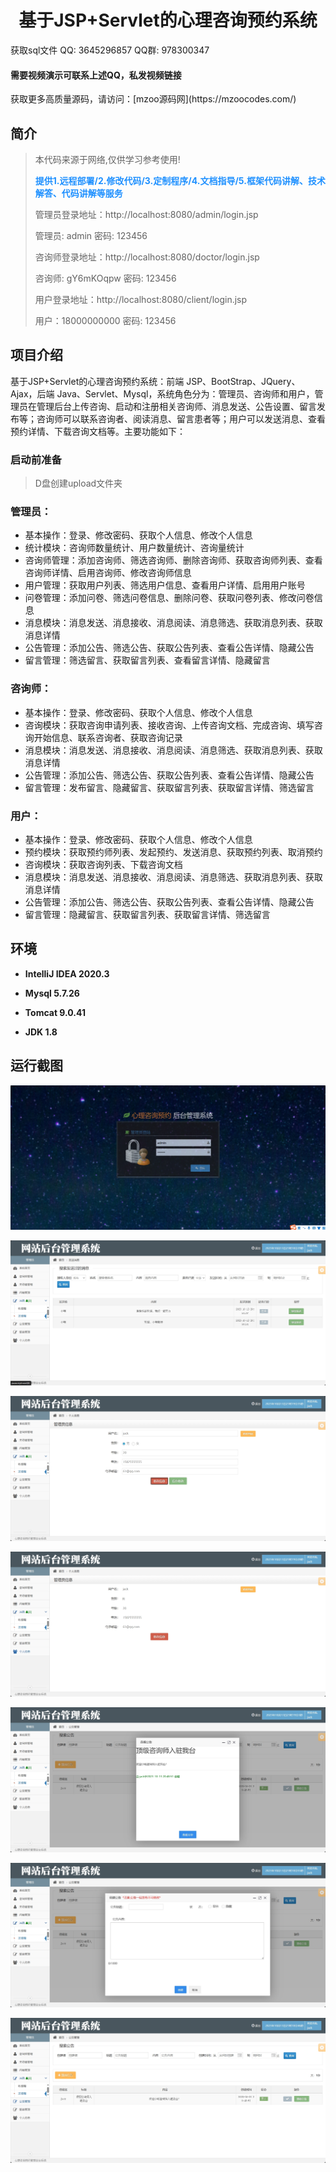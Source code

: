 <p><h1 align="center">基于JSP+Servlet的心理咨询预约系统</h1></p>

<p> 获取sql文件 QQ: 3645296857 QQ群: 978300347 </p>
<h4> 需要视频演示可联系上述QQ，私发视频链接 </h4>
<p> 获取更多高质量源码，请访问：[mzoo源码网](https://mzoocodes.com/)</p>

## 简介

> 本代码来源于网络,仅供学习参考使用!
>
> <b style="color: dodgerblue"> 提供1.远程部署/2.修改代码/3.定制程序/4.文档指导/5.框架代码讲解、技术解答、代码讲解等服务 </b>
>
> 管理员登录地址：http://localhost:8080/admin/login.jsp
>
> 管理员: admin 密码: 123456
>
> 咨询师登录地址：http://localhost:8080/doctor/login.jsp
>
> 咨询师: gY6mKOqpw 密码: 123456
>
> 用户登录地址：http://localhost:8080/client/login.jsp
>
> 用户：18000000000 密码: 123456

## 项目介绍

基于JSP+Servlet的心理咨询预约系统：前端 JSP、BootStrap、JQuery、Ajax，后端 Java、Servlet、Mysql，系统角色分为：管理员、咨询师和用户，管理员在管理后台上传咨询、启动和注册相关咨询师、消息发送、公告设置、留言发布等；咨询师可以联系咨询者、阅读消息、留言患者等；用户可以发送消息、查看预约详情、下载咨询文档等。主要功能如下：

### 启动前准备

> D盘创建upload文件夹

### 管理员：

- 基本操作：登录、修改密码、获取个人信息、修改个人信息
- 统计模块：咨询师数量统计、用户数量统计、咨询量统计
- 咨询师管理：添加咨询师、筛选咨询师、删除咨询师、获取咨询师列表、查看咨询师详情、启用咨询师、修改咨询师信息
- 用户管理：获取用户列表、筛选用户信息、查看用户详情、启用用户账号
- 问卷管理：添加问卷、筛选问卷信息、删除问卷、获取问卷列表、修改问卷信息
- 消息模块：消息发送、消息接收、消息阅读、消息筛选、获取消息列表、获取消息详情
- 公告管理：添加公告、筛选公告、获取公告列表、查看公告详情、隐藏公告
- 留言管理：筛选留言、获取留言列表、查看留言详情、隐藏留言

### 咨询师：

- 基本操作：登录、修改密码、获取个人信息、修改个人信息
- 咨询模块：获取咨询申请列表、接收咨询、上传咨询文档、完成咨询、填写咨询开始信息、联系咨询者、获取咨询记录
- 消息模块：消息发送、消息接收、消息阅读、消息筛选、获取消息列表、获取消息详情
- 公告管理：添加公告、筛选公告、获取公告列表、查看公告详情、隐藏公告
- 留言管理：发布留言、隐藏留言、获取留言列表、获取留言详情、筛选留言

### 用户：

- 基本操作：登录、修改密码、获取个人信息、修改个人信息
- 预约模块：获取预约师列表、发起预约、发送消息、获取预约列表、取消预约
- 咨询模块：获取咨询列表、下载咨询文档
- 消息模块：消息发送、消息接收、消息阅读、消息筛选、获取消息列表、获取消息详情
- 公告管理：添加公告、筛选公告、获取公告列表、查看公告详情、隐藏公告
- 留言管理：隐藏留言、获取留言列表、获取留言详情、筛选留言

## 环境

- <b>IntelliJ IDEA 2020.3</b>

- <b>Mysql 5.7.26</b>

- <b>Tomcat 9.0.41</b>

- <b>JDK 1.8</b>


## 运行截图
![](screenshot/1.png)

![](screenshot/2.png)

![](screenshot/3.png)

![](screenshot/4.png)

![](screenshot/5.png)

![](screenshot/6.png)

![](screenshot/7.png)

